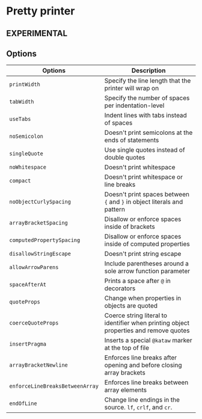 # Pretty printer

## EXPERIMENTAL


## Options

| Options        |   Description |
| ----------- |------------------------------------------------- |
| `printWidth`  | Specify the line length that the printer will wrap on |
| `tabWidth`    | Specify the number of spaces per indentation-level |
| `useTabs`    | Indent lines with tabs instead of spaces |
| `noSemicolon`    | Doesn't print semicolons at the ends of statements |
| `singleQuote`    | Use single quotes instead of double quotes |
| `noWhitespace`    | Doesn't print whitespace |
| `compact`    | Doesn't print whitespace or line breaks |
| `noObjectCurlySpacing`    | Doesn't print spaces between `{` and `}` in object literals and pattern |
| `arrayBracketSpacing`    | Disallow or enforce spaces inside of brackets |
| `computedPropertySpacing`    | Disallow or enforce spaces inside of computed properties |
| `disallowStringEscape`    | Doesn't print string escape |
| `allowArrowParens`    | Include parentheses around a sole arrow function parameter |
| `spaceAfterAt`    | Prints a space after `@` in decorators |
| `quoteProps`    | Change when properties in objects are quoted |
| `coerceQuoteProps` | Coerce string literal to identifier when printing object properties and remove quotes |
| `insertPragma`    | Inserts a special `@kataw` marker at the top of file |
| `arrayBracketNewline`    | Enforces line breaks after opening and before closing array brackets |
| `enforceLineBreaksBetweenArray`    | Enforces line breaks between array elements |
| `endOfLine`    | Change line endings in the source. `lf`, `crlf`, and `cr`. |

